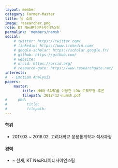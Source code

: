 ```yaml
---
layout: member
category: Former-Master
title: 남 소희
image: researcher.png
role: KT NexR데이터사이언스팀
permalink: 'members/namsh'
social:
    # twitter: https://twitter.com/
    # linkedin: https://www.linkedin.com/
    # google-scholar: https://scholar.google.fr/
    # github: https://github.com/
    # website:
    # orcid: https://orcid.org/
    # research-gate: https://www.researchgate.net/
interests:
#  - Emotion Analysis
papers:
    master:
        title: MH와 SAMC를 이용한 LDA 토픽모형 추론
        filepath: 2018-12-numsh.pdf
#     phd:
#         title:
#         filepath:
---
```


#### 학위
* 2017.03 ~ 2019.02, 고려대학교 응용통계학과 석사과정

#### 경력
* ~ 현재, KT NexR데이터사이언스팀
